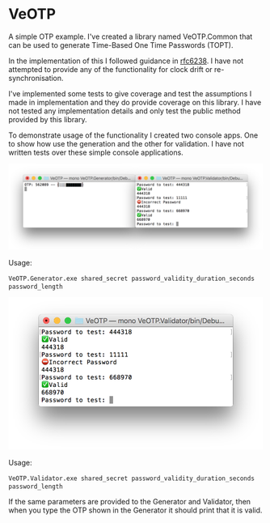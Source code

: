 # VeOTP

A simple OTP example. I've created a library named VeOTP.Common that can be used to generate Time-Based One Time Passwords (TOPT).

In the implementation of this I followed guidance in [rfc6238](https://tools.ietf.org/html/rfc6238). 
I have not attempted to provide any of the functionality for clock drift or re-synchronisation.

I've implemented some tests to give coverage and test the assumptions I made in implementation and they do provide coverage on this library. I have not tested any implementation details and only test the public method provided by this library.

To demonstrate usage of the functionality I created two console apps. One to show how use the generation and the other for validation. I have not written tests over these simple console applications.

![generation](img/gen.png)

Usage: 
```
VeOTP.Generator.exe shared_secret password_validity_duration_seconds password_length
```
![validation](img/verify.png)

Usage: 
```
VeOTP.Validator.exe shared_secret password_validity_duration_seconds password_length
```

If the same parameters are provided to the Generator and Validator, then when you type the OTP shown in the Generator it should print that it is valid. 
